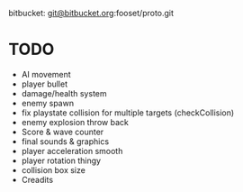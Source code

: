 bitbucket: git@bitbucket.org:fooset/proto.git

# TODO
- AI movement
- player bullet 
- damage/health system
- enemy spawn
- fix playstate collision for multiple targets (checkCollision)
- enemy explosion throw back
- Score & wave counter
- final sounds & graphics
- player acceleration smooth
- player rotation thingy
- collision box size
- Creadits